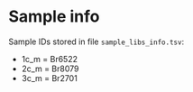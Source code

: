 # Sample info

Sample IDs stored in file `sample_libs_info.tsv`:

- 1c_m = Br6522
- 2c_m = Br8079
- 3c_m = Br2701

